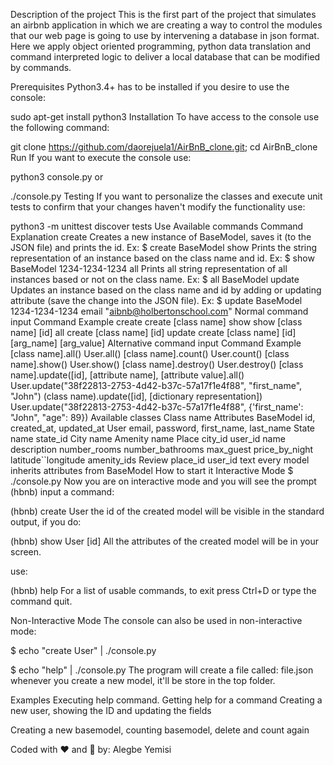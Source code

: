 Description of the project
This is the first part of the project that simulates an airbnb application in which we are creating a way to control the modules that our web page is going to use by intervening a database in json format. Here we apply object oriented programming, python data translation and command interpreted logic to deliver a local database that can be modified by commands.

Prerequisites
Python3.4+ has to be installed if you desire to use the console:

sudo apt-get install python3
Installation
To have access to the console use the following command:

git clone https://github.com/daorejuela1/AirBnB_clone.git; cd AirBnB_clone
Run
If you want to execute the console use:

python3 console.py
or

./console.py
Testing
If you want to personalize the classes and execute unit tests to confirm that your changes haven't modify the functionality use:

python3 -m unittest discover tests
Use
Available commands
Command	Explanation
create	Creates a new instance of BaseModel, saves it (to the JSON file) and prints the id. Ex: $ create BaseModel
show	Prints the string representation of an instance based on the class name and id. Ex: $ show BaseModel 1234-1234-1234
all	Prints all string representation of all instances based or not on the class name. Ex: $ all BaseModel
update	Updates an instance based on the class name and id by adding or updating attribute (save the change into the JSON file). Ex: $ update BaseModel 1234-1234-1234 email "aibnb@holbertonschool.com"
Normal command input
Command	Example
create	create [class name]
show	show [class name] [id]
all	create [class name] [id]
update	create [class name] [id] [arg_name] [arg_value]
Alternative command input
Command	Example
[class name].all()	User.all()
[class name].count()	User.count()
[class name].show()	User.show()
[class name].destroy()	User.destroy()
[class name].update([id], [attribute name], [attribute value].all()	User.update("38f22813-2753-4d42-b37c-57a17f1e4f88", "first_name", "John")
(class name).update([id], [dictionary representation])	User.update("38f22813-2753-4d42-b37c-57a17f1e4f88", {'first_name': "John", "age": 89})
Available classes
Class name	Attributes
BaseModel	id, created_at, updated_at
User	email, password, first_name, last_name
State	name state_id
City	name
Amenity	name
Place	city_id user_id name description number_rooms number_bathrooms max_guest price_by_night latitude``longitude amenity_ids
Review	place_id user_id text
every model inherits attributes from BaseModel
How to start it
Interactive Mode
$ ./console.py
Now you are on interactive mode and you will see the prompt (hbnb) input a command:

(hbnb) create User
the id of the created model will be visible in the standard output, if you do:

(hbnb) show User [id]
All the attributes of the created model will be in your screen.

use:

(hbnb) help
For a list of usable commands, to exit press Ctrl+D or type the command quit.

Non-Interactive Mode
The console can also be used in non-interactive mode:

$ echo "create User" | ./console.py

$ echo "help" | ./console.py
The program will create a file called: file.json whenever you create a new model, it'll be store in the top folder.

Examples
Executing help command.
Getting help for a command
Creating a new user, showing the ID and updating the fields

Creating a new basemodel, counting basemodel, delete and count again

Coded with ❤️ and 🔨 by: Alegbe Yemisi
